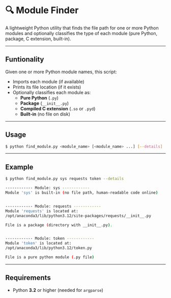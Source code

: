 # 🔍 Module Finder

A lightweight Python utility that finds the file path for one or more Python modules and optionally classifies the type of each module (pure Python, package, C extension, built-in).

---

## Funtionality

Given one or more Python module names, this script:

- Imports each module (if available)
- Prints its file location (if it exists)
- Optionally classifies each module as:
  - **Pure Python** (`.py`)
  - **Package** (`__init__.py`)
  - **Compiled C extension** (`.so` or `.pyd`)
  - **Built-in** (no file on disk)

---

## Usage

```bash
$ python find_module.py <module_name> [<module_name> ...] [--details]
```

---

## Example

```bash
$ python find_module.py sys requests token --details

------------ Module: sys ------------
Module 'sys' is built-in (no file path, human-readable code online)


------------ Module: requests ------------
Module 'requests' is located at:
/opt/anaconda3/lib/python3.12/site-packages/requests/__init__.py

File is a package (directory with __init__.py).


------------ Module: token ------------
Module 'token' is located at:
/opt/anaconda3/lib/python3.12/token.py

File is a pure python module (.py file)

```

---

## Requirements

- Python **3.2** or higher (needed for `argparse`)

